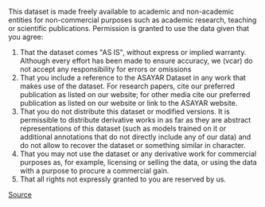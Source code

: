 This dataset is made freely available to academic and non-academic entities for non-commercial purposes such as academic research, teaching or scientific publications. Permission is granted to use the data given that you agree:

1. That the dataset comes "AS IS", without express or implied warranty. Although every effort has been made to ensure accuracy, we (vcar) do not accept any responsibility for errors or omissions
2. That you include a reference to the ASAYAR Dataset in any work that makes use of the dataset. For research papers, cite our preferred publication as listed on our website; for other media cite our preferred publication as listed on our website or link to the ASAYAR website.
3. That you do not distribute this dataset or modified versions. It is permissible to distribute derivative works in as far as they are abstract representations of this dataset (such as models trained on it or additional annotations that do not directly include any of our data) and do not allow to recover the dataset or something similar in character.
4. That you may not use the dataset or any derivative work for commercial purposes as, for example, licensing or selling the data, or using the data with a purpose to procure a commercial gain.
5. That all rights not expressly granted to you are reserved by us.

[Source](https://vcar.github.io/ASAYAR/conditions/)